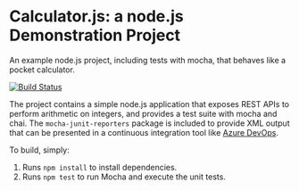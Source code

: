 Calculator.js: a node.js Demonstration Project
==============================================
An example node.js project, including tests with mocha, that behaves like
a pocket calculator.

[![Build Status](https://dev.azure.com/snip300r/Enabling%20Continuous%20Integration%20with%20Azure%20Pipelines/_apis/build/status/snip300r.calculator?branchName=refs%2Fpull%2F2%2Fmerge)](https://dev.azure.com/snip300r/Enabling%20Continuous%20Integration%20with%20Azure%20Pipelines/_build/latest?definitionId=7&branchName=refs%2Fpull%2F2%2Fmerge)

The project contains a simple node.js application that exposes REST APIs
to perform arithmetic on integers, and provides a test suite with mocha
and chai.  The `mocha-junit-reporters` package is included to provide XML
output that can be presented in a continuous integration tool like
[Azure DevOps](https://azure.com/devops).

To build, simply:

1. Runs `npm install` to install dependencies.
2. Runs `npm test` to run Mocha and execute the unit tests.

